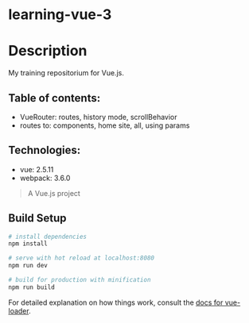# learning-vue-3

# Description
My training repositorium for Vue.js.

## Table of contents:
- VueRouter: routes, history mode, scrollBehavior
- routes to: components, home site, all, using params


## Technologies:
- vue: 2.5.11
- webpack: 3.6.0


> A Vue.js project

## Build Setup

``` bash
# install dependencies
npm install

# serve with hot reload at localhost:8080
npm run dev

# build for production with minification
npm run build
```

For detailed explanation on how things work, consult the [docs for vue-loader](http://vuejs.github.io/vue-loader).
